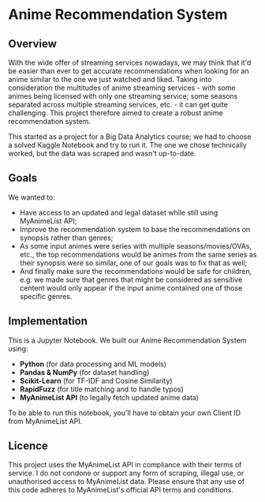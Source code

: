 # Anime Recommendation System
## Overview
With the wide offer of streaming services nowadays, we may think that it'd be easier than ever to get accurate recommendations when looking for an anime similar to the one we just watched and liked. 
Taking into consideration the multitudes of anime streaming services - with some animes being licensed with only one streaming service; 
some seasons separated across multiple streaming services, etc. - it can get quite challenging. This project therefore aimed to create a robust anime recommendation system.

This started as a project for a Big Data Analytics course; we had to choose a solved Kaggle Notebook and try to run it. 
The one we chose technically worked, but the data was scraped and wasn't up-to-date. 

## Goals
We wanted to:
- Have access to an updated and legal dataset while still using MyAnimeList API;
- Improve the recommendation system to base the recommendations on synopsis rather than genres;
- As some input animes were series with multiple seasons/movies/OVAs, etc., the top recommendations would be animes from the same series as their synopsis were so similar,
one of our goals was to fix that as well;
- And finally make sure the recommendations would be safe for children, e.g. we made sure that genres that might be considered as sensitive centent would only appear
if the input anime contained one of those specific genres.

## Implementation
This is a Jupyter Notebook. We built our Anime Recommendation System using:
- <b>Python</b> (for data processing and ML models)
- <b>Pandas & NumPy</b> (for dataset handling)
- <b>Scikit-Learn</b> (for TF-IDF and Cosine Similarity)
- <b>RapidFuzz</b> (for title matching and to handle typos)
- <b>MyAnimeList API</b> (to legally fetch updated anime data)

To be able to run this notebook, you'll have to obtain your own Client ID from MyAnimeList API.

## Licence
This project uses the MyAnimeList API in compliance with their terms of service. 
I do not condone or support any form of scraping, illegal use, or unauthorised access to MyAnimeList data. 
Please ensure that any use of this code adheres to MyAnimeList's official API terms and conditions.
